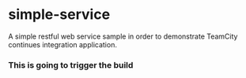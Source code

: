 # simple-service
A simple restful web service sample in order to demonstrate TeamCity continues integration application.

### This is going to trigger the build
